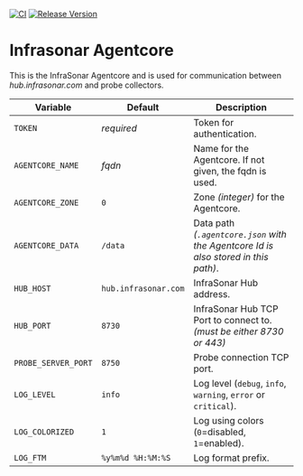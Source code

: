 [![CI](https://github.com/infrasonar/agentcore/workflows/CI/badge.svg)](https://github.com/infrasonar/agentcore/actions)
[![Release Version](https://img.shields.io/github/release/infrasonar/agentcore)](https://github.com/infrasonar/agentcore/releases)

# Infrasonar Agentcore

This is the InfraSonar Agentcore and is used for communication between _hub.infrasonar.com_ and probe collectors.

Variable            | Default                       | Description
------------------- | ----------------------------- | ------------
`TOKEN`             | _required_                    | Token for authentication.
`AGENTCORE_NAME`    | _fqdn_                        | Name for the Agentcore. If not given, the fqdn is used.
`AGENTCORE_ZONE`    | `0`                           | Zone _(integer)_ for the Agentcore.
`AGENTCORE_DATA`    | `/data`                       | Data path _(`.agentcore.json` with the Agentcore Id is also stored in this path)_.
`HUB_HOST`          | `hub.infrasonar.com`          | InfraSonar Hub address.
`HUB_PORT`          | `8730`                        | InfraSonar Hub TCP Port to connect to. _(must be either 8730 or 443)_
`PROBE_SERVER_PORT` | `8750`                        | Probe connection TCP port.
`LOG_LEVEL`         | `info`                        | Log level (`debug`, `info`, `warning`, `error` or `critical`).
`LOG_COLORIZED`     | `1`                           | Log using colors (`0`=disabled, `1`=enabled).
`LOG_FTM`           | `%y%m%d %H:%M:%S`             | Log format prefix.

